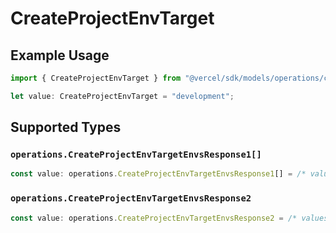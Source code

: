 # CreateProjectEnvTarget

## Example Usage

```typescript
import { CreateProjectEnvTarget } from "@vercel/sdk/models/operations/createprojectenv.js";

let value: CreateProjectEnvTarget = "development";
```

## Supported Types

### `operations.CreateProjectEnvTargetEnvsResponse1[]`

```typescript
const value: operations.CreateProjectEnvTargetEnvsResponse1[] = /* values here */
```

### `operations.CreateProjectEnvTargetEnvsResponse2`

```typescript
const value: operations.CreateProjectEnvTargetEnvsResponse2 = /* values here */
```


